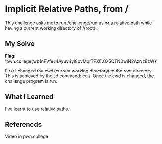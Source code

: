# Implicit Relative Paths, from /
This challenge asks me to run /challenge/run using a relative path while having a current working directory of /(root).

## My Solve
**Flag:** 'pwn.college{wb1nFVfeq4Ayuv4yl8pvMqrTFXE.QX5QTN0wiN2AzNzEzW}'

First I changed the cwd (current working directory) to the root directory. This is achieved by the cd command: cd /. Once the cwd is changed, the challenge program is run. 

## What I Learned
I've learnt to use relative paths.

## Referencds
Video in pwn.college                                                                                                                                                                                                                                                                                                                                                                                                                                                                                                                                                                                                                                                                                                                                                                                                                                                                                                                                                                                                                                                                                                                                                                                                                                                                                                                                                                                                                                                                                                                                                                                                                                                                                                                                                                                                                                                                                                                                                                                                                                                                                                                                                                                                                                                                                                                                                                                                                                                                                                                                                                                                                                                                                                                                                                                                                                                                                                                                                                                                                                                                                                                                                                                                                                                                                                                                                                                                                                                                                                                                                                                                                                                                                                                                                                                                                                                                                                                                                                                                                                                                                                                                                                                                                                                                                                                                                                                                                                                                                                                                                                                                                                                                                                                                                                                                                                                                                                                                                                                                                                                                                                                                                                                                                                 
